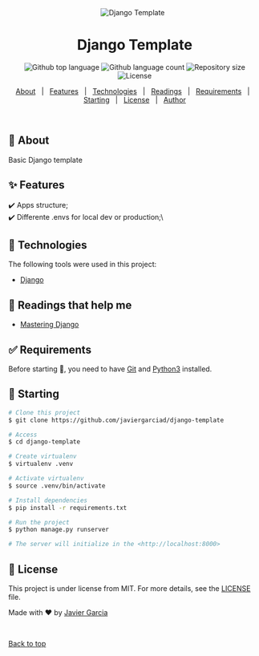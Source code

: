 <div align="center" id="top">
  <img src="./.github/app.gif" alt="Django Template" />
  &#xa0;


</div>

<h1 align="center">Django Template</h1>

<p align="center">
  <img alt="Github top language" src="https://img.shields.io/github/languages/top/javiergarciad/django-template?color=56BEB8">

  <img alt="Github language count" src="https://img.shields.io/github/languages/count/javiergarciad/django-template?color=56BEB8">

  <img alt="Repository size" src="https://img.shields.io/github/repo-size/javiergarciad/django-template?color=56BEB8">

  <img alt="License" src="https://img.shields.io/github/license/javiergarciad/django-template?color=56BEB8">

  <!-- <img alt="Github issues" src="https://img.shields.io/github/issues/javiergarciad/django-template?color=56BEB8" /> -->

  <!-- <img alt="Github forks" src="https://img.shields.io/github/forks/javiergarciad/django-template?color=56BEB8" /> -->

  <!-- <img alt="Github stars" src="https://img.shields.io/github/stars/javiergarciad/django-template?color=56BEB8" /> -->
</p>

<!-- Status -->

<!-- <h4 align="center">
	🚧  Django Template 🚀 Under construction...  🚧
</h4>

<hr> -->

<p align="center">
  <a href="#dart-about">About</a> &#xa0; | &#xa0;
  <a href="#sparkles-features">Features</a> &#xa0; | &#xa0;
  <a href="#rocket-technologies">Technologies</a> &#xa0; | &#xa0;
  <a href="#notebook-readings-that-help-me ">Readings</a> &#xa0; | &#xa0;
  <a href="#white_check_mark-requirements">Requirements</a> &#xa0; | &#xa0;
  <a href="#checkered_flag-starting">Starting</a> &#xa0; | &#xa0;
  <a href="#memo-license">License</a> &#xa0; | &#xa0;
  <a href="https://github.com/javiergarciad" target="_blank">Author</a>
</p>

<br>

## :dart: About ##

Basic Django template

## :sparkles: Features ##

:heavy_check_mark: Apps structure;\
:heavy_check_mark: Differente .envs for local dev or production;\

## :rocket: Technologies ##

The following tools were used in this project:

- [Django](https://www.djangoproject.com/)

## :notebook: Readings that help me ##

- [Mastering Django](https://masteringdjango.com/django-tutorials/)

## :white_check_mark: Requirements ##

Before starting :checkered_flag:, you need to have [Git](https://git-scm.com) and [Python3](https://python.org/) installed.

## :checkered_flag: Starting ##

```bash
# Clone this project
$ git clone https://github.com/javiergarciad/django-template

# Access
$ cd django-template

# Create virtualenv
$ virtualenv .venv

# Activate virtualenv
$ source .venv/bin/activate

# Install dependencies
$ pip install -r requirements.txt

# Run the project
$ python manage.py runserver

# The server will initialize in the <http://localhost:8000>
```

## :memo: License ##

This project is under license from MIT. For more details, see the [LICENSE](LICENSE.md) file.


Made with :heart: by <a href="https://github.com/javiergarciad" target="_blank">Javier Garcia</a>

&#xa0;

<a href="#top">Back to top</a>
